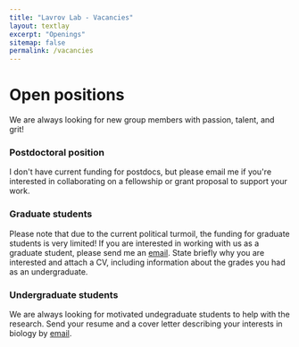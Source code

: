```yaml
---
title: "Lavrov Lab - Vacancies"
layout: textlay
excerpt: "Openings"
sitemap: false
permalink: /vacancies
---
```


# Open positions

We are always looking for new group members with passion, talent, and grit!

### Postdoctoral position

I don't have current funding for postdocs, but please email me if you're interested in collaborating on a fellowship or grant proposal to support your work.
<!-- [open](https://isu.wd1.myworkdayjobs.com/IowaStateJobs/job/Ames-IA/Postdoctoral-Research-Associate---Evolutionary-Mitochondrial-Biology_R525)
in our lab. -->

### Graduate students

Please note that due to the current political turmoil, the funding for graduate students is very limited!
If you are interested in working with us as a graduate student, please send me an [email](mailto:dennis.lavrov@gmail.com).
State briefly why you are interested and attach a CV, including information about the grades you had as an undergraduate.

### Undergraduate students

We are always looking for motivated undegraduate students to help with the research.
Send your resume and a cover letter describing your interests in biology by [email](mailto:dennis.lavrov@gmail.com).

<!--
<figure>
<img src="{{ site.url }}{{ site.baseurl }}/images/picpic/Gallery/DSC_0696.jpg" width="95%">
</figure>
-->

